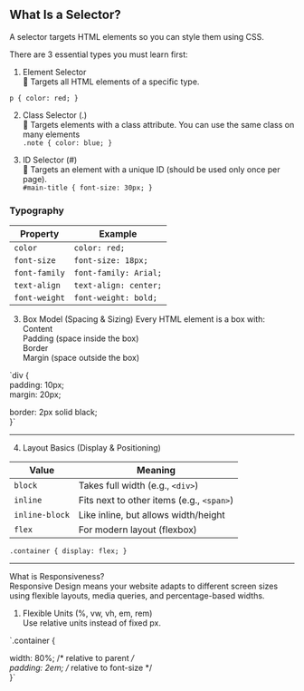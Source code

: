 ## What Is a Selector?
A selector targets HTML elements so you can style them using CSS.

There are 3 essential types you must learn first:
1. Element Selector<br>
🎯 Targets all HTML elements of a specific type.


` p {
  color: red;
} `

2. Class Selector (.)<br>
🎯 Targets elements with a class attribute. You can use the same class on many elements<br>
`.note {
  color: blue;
}`


3. ID Selector (#)<br>
🎯 Targets an element with a unique ID (should be used only once per page).<br>
`#main-title {
  font-size: 30px;
}`

### Typography

| Property      | Example               |
| ------------- | --------------------- |
| `color`       | `color: red;`         |
| `font-size`   | `font-size: 18px;`    |
| `font-family` | `font-family: Arial;` |
| `text-align`  | `text-align: center;` |
| `font-weight` | `font-weight: bold;`  |

3. Box Model (Spacing & Sizing)
Every HTML element is a box with:<br>
Content<br>
Padding (space inside the box)<br>
Border<br>
Margin (space outside the box)

`div {<br>
  padding: 10px;<br>
  margin: 20px;<br>

border: 2px solid black;<br>
}`<hr>

4. Layout Basics (Display & Positioning)<br>

| Value          | Meaning                                   |
| -------------- | ----------------------------------------- |
| `block`        | Takes full width (e.g., `<div>`)          |
| `inline`       | Fits next to other items (e.g., `<span>`) |
| `inline-block` | Like inline, but allows width/height      |
| `flex`         | For modern layout (flexbox)               |

`.container {
  display: flex;
}`<hr>

What is Responsiveness?<br>
Responsive Design means your website adapts to different screen sizes using flexible layouts, media queries, and percentage-based widths.

1. Flexible Units (%, vw, vh, em, rem)<br>
Use relative units instead of fixed px.

`.container {<br>

width: 80%;      /* relative to parent */<br>
  padding: 2em;    /* relative to font-size */<br>
}`
